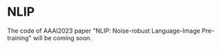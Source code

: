 # NLIP
The code of AAAI2023 paper "NLIP: Noise-robust Language-Image Pre-training" will be coming soon.
